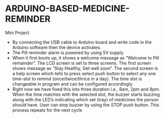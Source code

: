 # ARDUINO-BASED-MEDICINE-REMINDER
Mini Project
* By connecting the USB cable to Arduino board and write code in the Arduino software then the device activates. 
* The Pill reminder alarm is powered by using 5V supply. 
* When it first boots up, it shows a welcome message as “Welcome to Pill remainder”.  The LCD screen is set to three screens. The first screen shows message as “Stay Healthy, Get well soon”. The second screen is a help screen which tells to press select push button to select any one time-slot to remind (once/twice/thrice in a day). The time slot is changeable in program and can be configured accordingly.
* Right now we have fixed this into three duration i.e., 8am, 2pm and 8pm. When the time matches with the selected slot, the buzzer starts buzzing along with the LED’s indicating which set (tray) of medicines the person should have. User can stop buzzer by using the STOP push button. This process repeats for the next cycle
